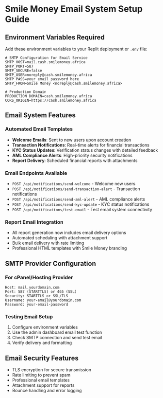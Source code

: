 # Smile Money Email System Setup Guide

## Environment Variables Required

Add these environment variables to your Replit deployment or `.env` file:

```env
# SMTP Configuration for Email Service
SMTP_HOST=mail.cash.smilemoney.africa
SMTP_PORT=587
SMTP_SECURE=false
SMTP_USER=noreply@cash.smilemoney.africa
SMTP_PASS=your_email_password_here
SMTP_FROM=Smile Money <noreply@cash.smilemoney.africa>

# Production Domain
PRODUCTION_DOMAIN=cash.smilemoney.africa
CORS_ORIGIN=https://cash.smilemoney.africa
```

## Email System Features

### Automated Email Templates
- **Welcome Emails**: Sent to new users upon account creation
- **Transaction Notifications**: Real-time alerts for financial transactions
- **KYC Status Updates**: Verification status changes with detailed feedback
- **AML Compliance Alerts**: High-priority security notifications
- **Report Delivery**: Scheduled financial reports with attachments

### Email Endpoints Available
- `POST /api/notifications/send-welcome` - Welcome new users
- `POST /api/notifications/send-transaction-alert` - Transaction notifications
- `POST /api/notifications/send-aml-alert` - AML compliance alerts
- `POST /api/notifications/send-kyc-update` - KYC status notifications
- `POST /api/notifications/test-email` - Test email system connectivity

### Report Email Integration
- All report generation now includes email delivery options
- Automated scheduling with attachment support
- Bulk email delivery with rate limiting
- Professional HTML templates with Smile Money branding

## SMTP Provider Configuration

### For cPanel/Hosting Provider
```
Host: mail.yourdomain.com
Port: 587 (STARTTLS) or 465 (SSL)
Security: STARTTLS or SSL/TLS
Username: your-email@yourdomain.com
Password: your-email-password
```

### Testing Email Setup
1. Configure environment variables
2. Use the admin dashboard email test function
3. Check SMTP connection and send test email
4. Verify delivery and formatting

## Email Security Features
- TLS encryption for secure transmission
- Rate limiting to prevent spam
- Professional email templates
- Attachment support for reports
- Bounce handling and error logging